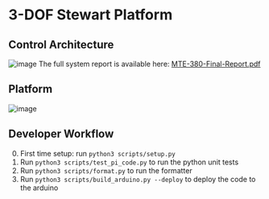 # 3-DOF Stewart Platform

## Control Architecture
![image](https://github.com/user-attachments/assets/f244df79-96c0-45f6-99fd-0ee2d71eee96)
The full system report is available here: [MTE-380-Final-Report.pdf](https://github.com/user-attachments/files/18014176/MTE-380-Final-Report.pdf)


## Platform 

![image](https://github.com/user-attachments/assets/83f0e549-1c1d-4a22-9210-8dc8db567784)

## Developer Workflow
0. First time setup: run `python3 scripts/setup.py`
1. Run `python3 scripts/test_pi_code.py` to run the python unit tests
2. Run `python3 scripts/format.py` to run the formatter
3. Run `python3 scripts/build_arduino.py --deploy` to deploy the code to the arduino
